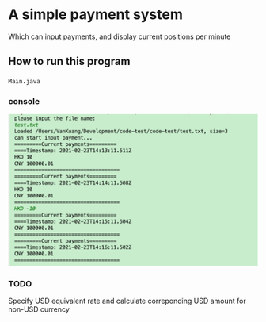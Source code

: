 # A simple payment system
Which can input payments, and display current positions per minute

## How to run this program
``
Main.java
``

### console
![alt text](https://github.com/VanKuang/code-test/blob/master/blob/console.jpg?raw=true)

### TODO
Specify USD equivalent rate and calculate correponding USD amount for non-USD currency